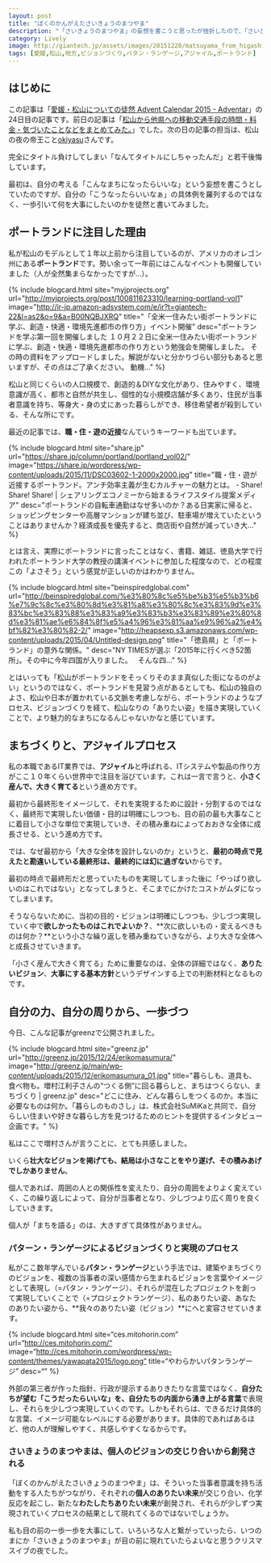 ```yaml
---
layout: post
title: "ぼくのかんがえたさいきょうのまつやま"
description: "「さいきょうのまつやま」の妄想を書こうと思ったが挫折したので、「さいきょうのまつやま」を生み出すプロセスに着目しました。"
category: Lively
image: http://giantech.jp/assets/images/20151220/matsuyama_from_higashiyama.jpg
tags: [愛媛,松山,地方,ビジョンづくり,パタン・ランゲージ,アジャイル,ポートランド]
---
```


## はじめに

この記事は「[愛媛・松山についての徒然 Advent Calendar 2015 - Adventar](http://www.adventar.org/calendars/1176)」の24日目の記事です。前日の記事は「[松山から他県への移動交通手段の時間・料金・気づいたことなどをまとめてみた。](http://blog.bright-flavor.com/matsuyama-area/entry-107.html)」でした。次の日の記事の担当は、松山の夜の帝王こと[okiyasu](http://www.adventar.org/users/8839)さんです。


完全にタイトル負けしてしまい「なんてタイトルにしちゃったんだ」と若干後悔しています。

最初は、自分の考える「こんなまちになったらいいな」という妄想を書こうとしていたのですが、自分の「こうなったらいいなぁ」の具体例を羅列するのではなく、一歩引いて何を大事にしたいのかを徒然と書いてみました。

## ポートランドに注目した理由

私が松山のモデルとして１年以上前から注目しているのが、アメリカのオレゴン州にある**ポートランド**です。勢い余って一年前にはこんなイベントも開催していました（人が全然集まらなかったですが...）。

{% include blogcard.html site="myjprojects.org" url="http://myjprojects.org/post/100811623310/learning-portland-vol1" image="http://ir-jp.amazon-adsystem.com/e/ir?t=giantech-22&l=as2&o=9&a=B00NQBJXRQ" title="「全米一住みたい街ポートランドに学ぶ、創造・快適・環境先進都市の作り方」イベント開催" desc="ポートランドを学ぶ第一回を開催しました １０月２２日に全米一住みたい街ポートランドに学ぶ、創造・快適・環境先進都市の作り方という勉強会を開催しました。
その時の資料をアップロードしました。解説がないと分かりづらい部分もあると思いますが、その点はご了承ください。
動機..." %}

松山と同じくらいの人口規模で、創造的＆DIYな文化があり、住みやすく、環境意識が高く、都市と自然が共生し、個性的な小規模店舗が多くあり、住民が当事者意識を持ち、等身大・身の丈にあった暮らしができ、移住希望者が殺到している、そんな所にです。

最近の記事では、**職・住・遊の近接**なんていうキーワードも出ています。

{% include blogcard.html site="share.jp" url="https://share.jp/column/portland/portland_vol02/" image="https://share.jp/wordpress/wp-content/uploads/2015/11/DSC03602-1-2000x2000.jpg" title="職・住・遊が近接するポートランド。アンチ効率主義が生むカルチャーの魅力とは。 - Share! Share! Share! | シェアリングエコノミーから始まるライフスタイル提案メディア" desc="ポートランドの自転車通勤はなぜ多いのか？ある日実家に帰ると、ショッピングセンターや高層マンションが建ち並び、駐車場が増えていたということはありませんか？経済成長を優先すると、商店街や自然が減っていき大..." %}

とは言え、実際にポートランドに言ったことはなく、書籍、雑誌、徳島大学で行われたポートランド大学の教授の講演イベントに参加した程度なので、どの程度この「よさそう」という感覚が正しいのかはわかりません。

{% include blogcard.html site="beinspiredglobal.com" url="http://beinspiredglobal.com/%e3%80%8c%e5%be%b3%e5%b3%b6%e7%9c%8c%e3%80%8d%e3%81%a8%e3%80%8c%e3%83%9d%e3%83%bc%e3%83%88%e3%83%a9%e3%83%b3%e3%83%89%e3%80%8d%e3%81%ae%e6%84%8f%e5%a4%96%e3%81%aa%e9%96%a2%e4%bf%82%e3%80%82-2/" image="http://heapsexp.s3.amazonaws.com/wp-content/uploads/2015/04/Untitled-design.png" title="「徳島県」と「ポートランド」の意外な関係。" desc="NY TIMESが選ぶ「2015年に行くべき52箇所」。その中に今年四国が入りました。   そんな四…" %}

とはいっても「松山がポートランドをそっくりそのまま真似した街になるのがよい」というのではなく、ポートランドを見習う点があるとしても、松山の独自のよさ、松山や日本が置かれている文脈を考慮しながら、ポートランドのようなプロセス、ビジョンづくりを経て、松山なりの「ありたい姿」を描き実現していくことで、より魅力的なまちになるんじゃないかなと感じています。

## まちづくりと、アジャイルプロセス

私の本職であるIT業界では、**アジャイル**と呼ばれる、ITシステムや製品の作り方がここ１０年くらい世界中で注目を浴びています。これは一言で言うと、**小さく産んで、大きく育てる**という進め方です。

最初から最終形をイメージして、それを実現するために設計・分割するのではなく、最終形で実現したい価値・目的は明確にしつつも、目の前の最も大事なことに着目して小さな単位で実現していき、その積み重ねによっておおきな全体に成長させる、という進め方です。

では、なぜ最初から「大きな全体を設計しないのか」というと、**最初の時点で見えたと勘違いしている最終形は、最終的には幻に過ぎない**からです。

最初の時点で最終形だと思っていたものを実現してしまった後に「やっぱり欲しいのはこれではない」となってしまうと、そこまでにかけたコストがムダになってしまいます。

そうならないために、当初の目的・ビジョンは明確にしつつも、少しづつ実現していく中で**欲しかったものはこれでよいか？**、**次に欲しいもの・変えるべきものは何か？**という小さな繰り返しを積み重ねていきながら、より大きな全体へと成長させていきます。

「小さく産んで大きく育てる」ために重要なのは、全体の詳細ではなく、**ありたいビジョン**、**大事にする基本方針**というデザインする上での判断材料となるものです。

## 自分の力、自分の周りから、一歩づつ

今日、こんな記事がgreenzで公開されました。

{% include blogcard.html site="greenz.jp" url="http://greenz.jp/2015/12/24/erikomasumura/" image="http://greenz.jp/main/wp-content/uploads/2015/12/erikomasumura_01.jpg" title="暮らしも、道具も、食べ物も。増村江利子さんの“つくる側”に回る暮らしと、まちはつくらない、まちづくり  |  greenz.jp" desc="どこに住み、どんな暮らしをつくるのか。本当に必要なものは何か。「暮らしのものさし」は、株式会社SuMiKaと共同で、自分らしい住まいや好きな暮らし方を見つけるためのヒントを提供するインタビュー企画です。" %}

私はここで増村さんが言うことに、とても共感しました。

いくら**壮大なビジョンを掲げても、結局は小さなことをやり遂げ、その積みあげでしかありません**。

個人であれば、周囲の人との関係性を変えたり、自分の周囲をよりよく変えていく、この繰り返しによって、自分が当事者となり、少しづつより広く周りを良くしていきます。

個人が「まちを語る」のは、大きすぎて具体性がありません。

### パターン・ランゲージによるビジョンづくりと実現のプロセス

私がここ数年学んでいる**パタン・ランゲージ**という手法では、建築やまちづくりのビジョンを、複数の当事者の深い感情から生まれるビジョンを言葉やイメージとして表現し（=パタン・ランゲージ）、それらが混在したプロジェクトを創って実現していくことで（=プロジェクトランゲージ）、私のありたい姿、あなたのありたい姿から、**我々のありたい姿（ビジョン）**にへと変容させていきます。

{% include blogcard.html site=“ces.mitohorin.com” url=“http://ces.mitohorin.com/“ image=“http://ces.mitohorin.com/wordpress/wp-content/themes/yawapata2015/logo.png” title=“やわらかいパタンランゲージ” desc=“” %}

外部の第三者が作った指針、行政が提示するありきたりな言葉ではなく、**自分たちが望む「こうだったらいいな」を、自分たちの内面から湧き上がる言葉**で表現し、それらを少しづつ実現していくのです。しかもそれらは、できるだけ具体的な言葉、イメージ可能なレベルにする必要があります。具体的であればあるほど、他の人が理解しやすく、共感しやすくなるからです。

### さいきょうのまつやまは、個人のビジョンの交じり合いから創発される

「ぼくのかんがえたさいきょうのまつやま」は、そういった当事者意識を持ち活動をする人たちがつながり、それぞれの**個人のありたい未来**が交じり合い、化学反応を起こし、新たな**わたしたちありたい未来**が創発され、それらが少しずつ実現されていくプロセスの結果として現れてくるのではないでしょうか。

私も目の前の一歩一歩を大事にして、いろいろな人と繋がっていったら、いつのまにか「さいきょうのまつやま」が目の前に現れていたらよいなと思うクリスマスイブの夜でした。


